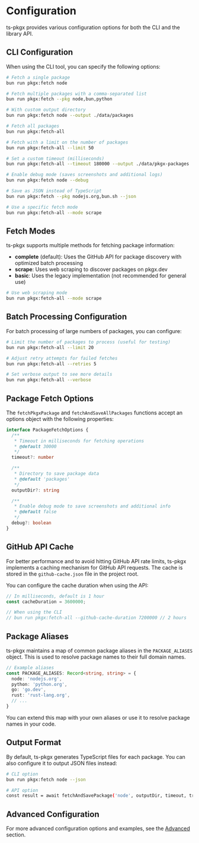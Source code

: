 # Configuration

ts-pkgx provides various configuration options for both the CLI and the library API.

## CLI Configuration

When using the CLI tool, you can specify the following options:

```bash
# Fetch a single package
bun run pkgx:fetch node

# Fetch multiple packages with a comma-separated list
bun run pkgx:fetch --pkg node,bun,python

# With custom output directory
bun run pkgx:fetch node --output ./data/packages

# Fetch all packages
bun run pkgx:fetch-all

# Fetch with a limit on the number of packages
bun run pkgx:fetch-all --limit 50

# Set a custom timeout (milliseconds)
bun run pkgx:fetch-all --timeout 180000 --output ./data/pkgx-packages

# Enable debug mode (saves screenshots and additional logs)
bun run pkgx:fetch node --debug

# Save as JSON instead of TypeScript
bun run pkgx:fetch --pkg nodejs.org,bun.sh --json

# Use a specific fetch mode
bun run pkgx:fetch-all --mode scrape
```

## Fetch Modes

ts-pkgx supports multiple methods for fetching package information:

- **complete** (default): Uses the GitHub API for package discovery with optimized batch processing
- **scrape**: Uses web scraping to discover packages on pkgx.dev
- **basic**: Uses the legacy implementation (not recommended for general use)

```bash
# Use web scraping mode
bun run pkgx:fetch-all --mode scrape
```

## Batch Processing Configuration

For batch processing of large numbers of packages, you can configure:

```bash
# Limit the number of packages to process (useful for testing)
bun run pkgx:fetch-all --limit 20

# Adjust retry attempts for failed fetches
bun run pkgx:fetch-all --retries 5

# Set verbose output to see more details
bun run pkgx:fetch-all --verbose
```

## Package Fetch Options

The `fetchPkgxPackage` and `fetchAndSaveAllPackages` functions accept an options object with the following properties:

```typescript
interface PackageFetchOptions {
  /**
   * Timeout in milliseconds for fetching operations
   * @default 30000
   */
  timeout?: number

  /**
   * Directory to save package data
   * @default 'packages'
   */
  outputDir?: string

  /**
   * Enable debug mode to save screenshots and additional info
   * @default false
   */
  debug?: boolean
}
```

## GitHub API Cache

For better performance and to avoid hitting GitHub API rate limits, ts-pkgx implements a caching mechanism for GitHub API requests. The cache is stored in the `github-cache.json` file in the project root.

You can configure the cache duration when using the API:

```typescript
// In milliseconds, default is 1 hour
const cacheDuration = 3600000;

// When using the CLI
// bun run pkgx:fetch-all --github-cache-duration 7200000 // 2 hours
```

## Package Aliases

ts-pkgx maintains a map of common package aliases in the `PACKAGE_ALIASES` object. This is used to resolve package names to their full domain names.

```typescript
// Example aliases
const PACKAGE_ALIASES: Record<string, string> = {
  node: 'nodejs.org',
  python: 'python.org',
  go: 'go.dev',
  rust: 'rust-lang.org',
  // ...
}
```

You can extend this map with your own aliases or use it to resolve package names in your code.

## Output Format

By default, ts-pkgx generates TypeScript files for each package. You can also configure it to output JSON files instead:

```bash
# CLI option
bun run pkgx:fetch node --json

# API option
const result = await fetchAndSavePackage('node', outputDir, timeout, true); // true = save as JSON
```

## Advanced Configuration

For more advanced configuration options and examples, see the [Advanced](./advanced.md) section.
